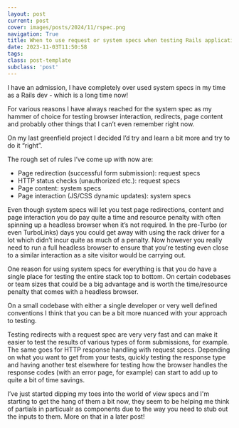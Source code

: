 ```yaml
---
layout: post
current: post
cover: images/posts/2024/11/rspec.png
navigation: True
title: When to use request or system specs when testing Rails applications
date: 2023-11-03T11:50:58
tags: 
class: post-template
subclass: 'post'
---
```


I have an admission, I have completely over used system specs in my time as a Rails dev - which is a long time now!

For various reasons I have always reached for the system spec as my hammer of choice for testing browser interaction, redirects, page content and probably other things that I can’t even remember right now. 

On my last greenfield project I decided I’d try and learn a bit more and try to do it “right”. 

The rough set of rules I’ve come up with now are:

* Page redirection (successful form submission): request specs 
* HTTP status checks (unauthorized etc.): request specs
* Page content: system specs 
* Page interaction (JS/CSS dynamic updates): system specs 

Even though system specs will let you test page redirections, content and page interaction you do pay quite a time and resource penalty with often spinning up a headless browser when it’s not required. In the pre-Turbo (or even TurboLinks) days you could get away with using the rack driver for a lot which didn’t incur quite as much of a penalty. Now however you really need to run a full headless browser to ensure that you’re testing even close to a similar interaction as a site visitor would be carrying out. 

One reason for using system specs for everything is that you do have a single place for testing the entire stack top to bottom. On certain codebases or team sizes that could be a big advantage and is worth the time/resource penalty that comes with a headless browser. 

On a small codebase with either a single developer or very well defined conventions I think that you can be a bit more nuanced with your approach to testing. 

Testing redirects with a request spec are very very fast and can make it easier to test the results of various types of form submissions, for example. The same goes for HTTP response handling with request specs. Depending on what you want to get from your tests, quickly testing the response type and having another test elsewhere for testing how the browser handles the response codes (with an error page, for example) can start to add up to quite a bit of time savings. 

I’ve just started dipping my toes into the world of view specs and I'm starting to get the hang of them a bit now, they seem to be helping me think of partials in particualr as components due to the way you need to stub out the inputs to them. More on that in a later post!